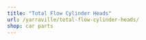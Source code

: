 ```yaml
---
title: "Total Flow Cylinder Heads"
url: /yarraville/total-flow-cylinder-heads/
shop: car parts
---
```

